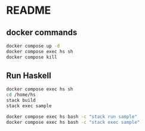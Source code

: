 # README
## docker commands
```sh
docker compose up -d
docker compose exec hs sh
docker compose kill
```

## Run Haskell
```sh
docker compose exec hs sh
cd /home/hs
stack build
stack exec sample
```

```sh
docker compose exec hs bash -c "stack run sample"
docker compose exec hs bash -c "stack exec sample"
```
